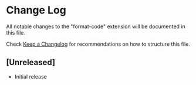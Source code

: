 # Change Log

All notable changes to the "format-code" extension will be documented in this file.

Check [Keep a Changelog](http://keepachangelog.com/) for recommendations on how to structure this file.

## [Unreleased]

- Initial release